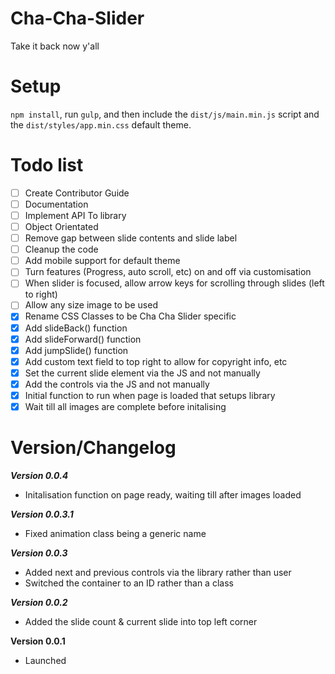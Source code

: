 # Cha-Cha-Slider
Take it back now y'all


# Setup
`npm install`, run `gulp`, and then include the `dist/js/main.min.js` script and the `dist/styles/app.min.css` default theme.


# Todo list
 - [ ] Create Contributor Guide
 - [ ] Documentation
 - [ ] Implement API To library
 - [ ] Object Orientated
 - [ ] Remove gap between slide contents and slide label
 - [ ] Cleanup the code
 - [ ] Add mobile support for default theme
 - [ ] Turn features (Progress, auto scroll, etc) on and off via customisation
 - [ ] When slider is focused, allow arrow keys for scrolling through slides (left to right)
 - [ ] Allow any size image to be used
 - [x] Rename CSS Classes to be Cha Cha Slider specific
 - [x] Add slideBack() function
 - [x] Add slideForward() function
 - [x] Add jumpSlide() function
 - [x] Add custom text field to top right to allow for copyright info, etc
 - [x] Set the current slide element via the JS and not manually
 - [x] Add the controls via the JS and not manually
 - [x] Initial function to run when page is loaded that setups library
 - [x] Wait till all images are complete before initalising

# Version/Changelog

**_Version 0.0.4_**
- Initalisation function on page ready, waiting till after images loaded

**_Version 0.0.3.1_**
- Fixed animation class being a generic name

**_Version 0.0.3_**
- Added next and previous controls via the library rather than user
- Switched the container to an ID rather than a class

**_Version 0.0.2_**
- Added the slide count & current slide into top left corner

**__Version 0.0.1__**
- Launched
